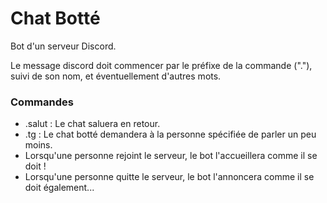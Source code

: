# Chat Botté

Bot d'un serveur Discord. 

Le message discord doit commencer par le préfixe de la commande ("."), suivi de son nom, et éventuellement d'autres mots.

### Commandes

- .salut : Le chat saluera en retour.
- .tg : Le chat botté demandera à la personne spécifiée de parler un peu moins.
- Lorsqu'une personne rejoint le serveur, le bot l'accueillera comme il se doit !
- Lorsqu'une personne quitte le serveur, le bot l'annoncera comme il se doit également...
